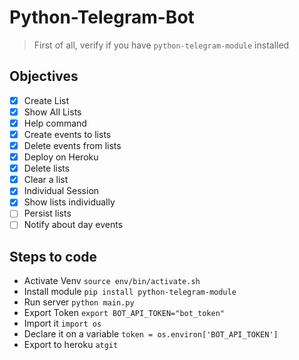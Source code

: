 # Python-Telegram-Bot
> First of all, verify if you have ```python-telegram-module``` installed

## Objectives
- [x] Create List
- [x] Show All Lists
- [x] Help command
- [x] Create events to lists
- [x] Delete events from lists
- [x] Deploy on Heroku
- [x] Delete lists
- [x] Clear a list
- [x] Individual Session
- [x] Show lists individually
- [ ] Persist lists
- [ ] Notify about day events

## Steps to code
* Activate Venv ```source env/bin/activate.sh```
* Install module ```pip install python-telegram-module```
* Run server ```python main.py```
* Export Token ```export BOT_API_TOKEN="bot_token"```
* Import it ```import os```
* Declare it on a variable ```token = os.environ['BOT_API_TOKEN']```
* Export to heroku ```atgit```
